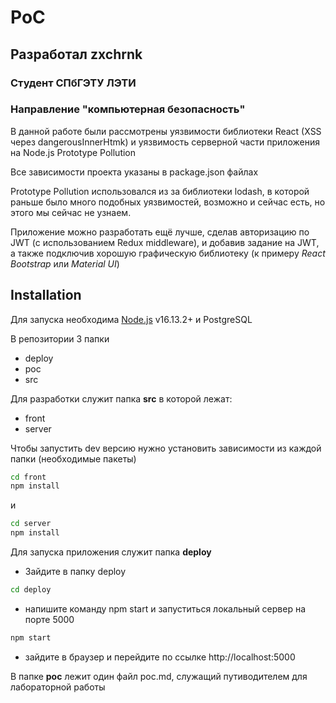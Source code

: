 
# PoC
## Разработал zxchrnk 
### Студент СПбГЭТУ ЛЭТИ 
### Направление "компьютерная безопасность"

В данной работе были рассмотрены уязвимости библиотеки React (XSS через dangerousInnerHtmk) и уязвимость серверной части приложения на Node.js Prototype Pollution

Все зависимости проекта указаны в package.json файлах

Prototype Pollution использовался из за библиотеки lodash, в которой раньше было много подобных уязвимостей, возможно и сейчас есть, но этого мы сейчас не узнаем.

Приложение можно разработать ещё лучше, сделав авторизацию по JWT (с использованием Redux middleware), и добавив задание на JWT, а также подключив хорошую графическую библиотеку (к примеру *React Bootstrap* или *Material UI*)

## Installation

Для запуска необходима [Node.js](https://nodejs.org/) v16.13.2+ и PostgreSQL

В репозитории 3 папки
- deploy
- poc
- src

Для разработки служит папка **src** в которой лежат:
- front
- server

Чтобы запустить dev версию нужно установить зависимости из каждой папки (необходимые пакеты)
```sh
cd front
npm install 
```
и 
```sh
cd server
npm install 
```

Для запуска приложения служит папка **deploy**

- Зайдите в папку deploy
```sh
cd deploy
```
- напишите команду npm start и запуститься локальный сервер на порте 5000
```sh
npm start
```
- зайдите в браузер и перейдите по ссылке http://localhost:5000

В папке **poc** лежит один файл poc.md, служащий путиводителем для лабораторной работы 
